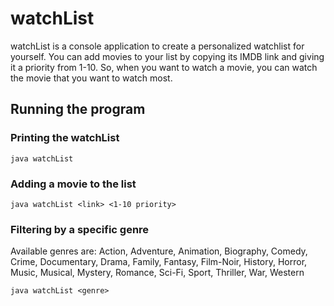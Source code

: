 # watchList
watchList is a console application to create a personalized watchlist for yourself. You can add movies to your list by copying its IMDB link and giving it a priority from 1-10. So, when you want to watch a movie, you can watch the movie that you want to watch most.

## Running the program
### Printing the watchList
```
java watchList
```
### Adding a movie to the list
```
java watchList <link> <1-10 priority>
```
### Filtering by a specific genre
Available genres are: Action, Adventure, Animation, Biography, Comedy, Crime, Documentary, Drama, Family, Fantasy, Film-Noir, History, Horror, Music, Musical, Mystery, Romance, Sci-Fi, Sport, Thriller, War, Western
```
java watchList <genre>
```
